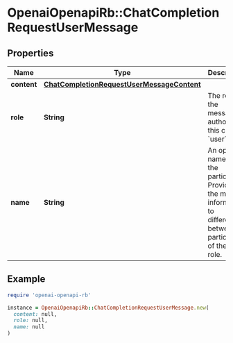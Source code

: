 # OpenaiOpenapiRb::ChatCompletionRequestUserMessage

## Properties

| Name | Type | Description | Notes |
| ---- | ---- | ----------- | ----- |
| **content** | [**ChatCompletionRequestUserMessageContent**](ChatCompletionRequestUserMessageContent.md) |  |  |
| **role** | **String** | The role of the messages author, in this case &#x60;user&#x60;. |  |
| **name** | **String** | An optional name for the participant. Provides the model information to differentiate between participants of the same role. | [optional] |

## Example

```ruby
require 'openai-openapi-rb'

instance = OpenaiOpenapiRb::ChatCompletionRequestUserMessage.new(
  content: null,
  role: null,
  name: null
)
```

